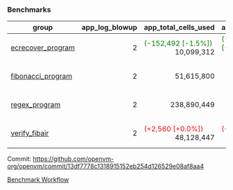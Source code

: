 ### Benchmarks
| group | app_log_blowup | app_total_cells_used | app_total_cycles | app_total_proof_time_ms | leaf_log_blowup | leaf_total_cells_used | leaf_total_cycles | leaf_total_proof_time_ms | max_segment_length | instance | alloc |
|---|---|---|---|---|---|---|---|---|---|---|---|
| [ ecrecover_program ](https://github.com/openvm-org/openvm/blob/benchmark-results/benchmarks-pr/1107/individual/ecrecover-13df7778c1318915152eb254d126529e08af8aa4.md) | <div style='text-align: right'> 2 </div>  | <span style='color: green'>(-152,492 [-1.5%])</span><div style='text-align: right'> 10,099,312 </div>  | <span style='color: green'>(-6,090 [-3.1%])</span><div style='text-align: right'> 188,976 </div>  | <span style='color: red'>(+194.0 [+10.2%])</span><div style='text-align: right'> 2,098.0 </div>  | <div style='text-align: right'> - </div>  | <div style='text-align: right'> - </div>  | <div style='text-align: right'> - </div>  | <div style='text-align: right'> - </div>  | 1048476 | 64cpu-linux-arm64 | mimalloc |
| [ fibonacci_program ](https://github.com/openvm-org/openvm/blob/benchmark-results/benchmarks-pr/1107/individual/fibonacci-13df7778c1318915152eb254d126529e08af8aa4.md) | <div style='text-align: right'> 2 </div>  | <div style='text-align: right'> 51,615,800 </div>  | <div style='text-align: right'> 3,000,274 </div>  | <span style='color: red'>(+71.0 [+1.3%])</span><div style='text-align: right'> 5,600.0 </div>  | <div style='text-align: right'> - </div>  | <div style='text-align: right'> - </div>  | <div style='text-align: right'> - </div>  | <div style='text-align: right'> - </div>  | 1048476 | 64cpu-linux-arm64 | mimalloc |
| [ regex_program ](https://github.com/openvm-org/openvm/blob/benchmark-results/benchmarks-pr/1107/individual/regex-13df7778c1318915152eb254d126529e08af8aa4.md) | <div style='text-align: right'> 2 </div>  | <div style='text-align: right'> 238,890,449 </div>  | <div style='text-align: right'> 8,381,808 </div>  | <span style='color: red'>(+184.0 [+1.1%])</span><div style='text-align: right'> 17,161.0 </div>  | <div style='text-align: right'> - </div>  | <div style='text-align: right'> - </div>  | <div style='text-align: right'> - </div>  | <div style='text-align: right'> - </div>  | 1048476 | 64cpu-linux-arm64 | mimalloc |
| [ verify_fibair ](https://github.com/openvm-org/openvm/blob/benchmark-results/benchmarks-pr/1107/individual/verify_fibair-13df7778c1318915152eb254d126529e08af8aa4.md) | <div style='text-align: right'> 2 </div>  | <span style='color: red'>(+2,560 [+0.0%])</span><div style='text-align: right'> 48,128,447 </div>  | <span style='color: red'>(+246 [+0.1%])</span><div style='text-align: right'> 397,340 </div>  | <span style='color: green'>(-48.0 [-1.5%])</span><div style='text-align: right'> 3,125.0 </div>  | <div style='text-align: right'> - </div>  | <div style='text-align: right'> - </div>  | <div style='text-align: right'> - </div>  | <div style='text-align: right'> - </div>  | 1048476 | 64cpu-linux-arm64 | mimalloc |


Commit: https://github.com/openvm-org/openvm/commit/13df7778c1318915152eb254d126529e08af8aa4

[Benchmark Workflow](https://github.com/openvm-org/openvm/actions/runs/12378537825)
